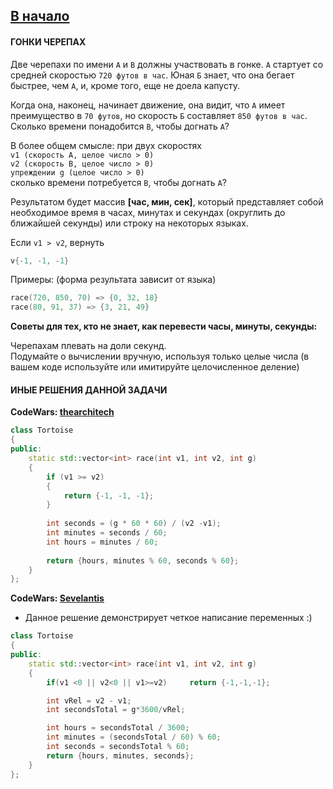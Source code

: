 [В начало](../README.md)
---
#### **ГОНКИ ЧЕРЕПАХ**

Две черепахи по имени `A` и `B` должны участвовать в гонке. `А` стартует со средней скоростью `720 футов в час`. Юная `Б` знает, что она бегает быстрее, чем `А`, и, кроме того, еще не доела капусту.

Когда она, наконец, начинает движение, она видит, что `А` имеет преимущество в `70 футов`, но скорость `Б` составляет `850 футов в час`. Сколько времени понадобится `В`, чтобы догнать `А`?

В более общем смысле: при двух скоростях  
`v1 (скорость A, целое число > 0)`  
`v2 (скорость B, целое число > 0)`  
`упреждении g (целое число > 0)`  
сколько времени потребуется `B`, чтобы догнать `A`?

Результатом будет массив **[час, мин, сек]**, который представляет собой необходимое время в часах, минутах и ​​секундах (округлить до ближайшей секунды) или строку на некоторых языках.


Если `v1 > v2`, вернуть 
```cpp
v{-1, -1, -1}

```

Примеры:
(форма результата зависит от языка)
```c++
race(720, 850, 70) => {0, 32, 18} 
race(80, 91, 37) => {3, 21, 49}
```


**Советы для тех, кто не знает, как перевести часы, минуты, секунды:**

Черепахам плевать на доли секунд.  
Подумайте о вычислении вручную, используя только целые числа (в вашем коде используйте или имитируйте целочисленное деление)

#### ИНЫЕ РЕШЕНИЯ ДАННОЙ ЗАДАЧИ

**CodeWars: [thearchitech](https://codewars.com/users/thearchitech)**

```c++
class Tortoise
{
public:
    static std::vector<int> race(int v1, int v2, int g)
    {
        if (v1 >= v2)
        {
            return {-1, -1, -1};
        }
        
        int seconds = (g * 60 * 60) / (v2 -v1);
        int minutes = seconds / 60;
        int hours = minutes / 60;
        
        return {hours, minutes % 60, seconds % 60};
    }
};
```

**CodeWars: [Sevelantis](https://codewars.com/users/Sevelantis)**  
- Данное решение демонстрирует четкое написание переменных :)

```c++
class Tortoise
{
public:
    static std::vector<int> race(int v1, int v2, int g)
    {
        if(v1 <0 || v2<0 || v1>=v2)     return {-1,-1,-1};

        int vRel = v2 - v1;
        int secondsTotal = g*3600/vRel;

        int hours = secondsTotal / 3600;
        int minutes = (secondsTotal / 60) % 60;
        int seconds = secondsTotal % 60;
        return {hours, minutes, seconds};
    }
};
```